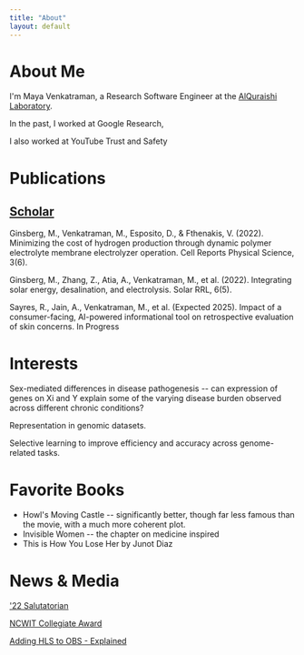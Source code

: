 ```yaml
---
title: "About"
layout: default
---
```


# About Me

I'm Maya Venkatraman, a Research Software Engineer at the [AlQuraishi Laboratory](https://www.aqlab.io/). 

In the past, I worked at Google Research,

I also worked at YouTube Trust and Safety

# Publications

## [Scholar](https://scholar.google.com/citations?user=NaZR814AAAAJ&hl=en&oi=ao)

Ginsberg, M., Venkatraman, M., Esposito, D., & Fthenakis, V. (2022). Minimizing the cost of hydrogen production through dynamic polymer electrolyte membrane electrolyzer operation. Cell Reports Physical Science, 3(6). 

Ginsberg, M., Zhang, Z., Atia, A., Venkatraman, M., et al. (2022). Integrating solar energy, desalination, and electrolysis. Solar RRL, 6(5). 

Sayres, R., Jain, A., Venkatraman, M., et al. (Expected 2025). Impact of a consumer-facing, AI-powered informational tool on retrospective evaluation of skin concerns. In Progress

# Interests

Sex-mediated differences in disease pathogenesis -- can expression of genes on Xi and Y explain some of the varying disease burden observed across different chronic conditions?

Representation in genomic datasets.

Selective learning to improve efficiency and accuracy across genome-related tasks. 

# Favorite Books

* Howl's Moving Castle -- significantly better, though far less famous than the movie, with a much more coherent plot.
* Invisible Women -- the chapter on medicine inspired
* This is How You Lose Her by Junot Diaz

# News & Media

['22 Salutatorian](https://www.engineering.columbia.edu/about/news/meet-columbia-engineerings-2022-valedictorian-and-salutatorian)

[NCWIT Collegiate Award](https://www.aspirations.org/2021-ncwit-collegiate-award-recipients-announced)

[Adding HLS to OBS - Explained](https://www.youtube.com/watch?v=q7LPTCnjeE8)





